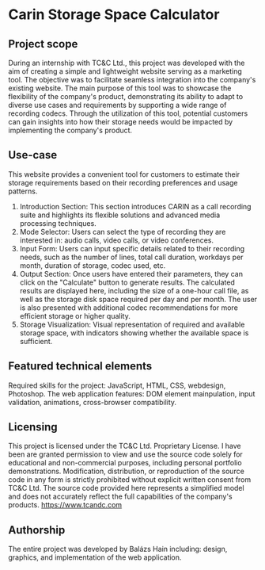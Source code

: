 # Carin Storage Space Calculator
## Project scope
During an internship with TC&C Ltd., this project was developed with the aim of creating a simple and lightweight website serving as a marketing tool. The objective was to facilitate seamless integration into the company's existing website. The main purpose of this tool was to showcase the flexibility of the company's product, demonstrating its ability to adapt to diverse use cases and requirements by supporting a wide range of recording codecs. Through the utilization of this tool, potential customers can gain insights into how their storage needs would be impacted by implementing the company's product.

## Use-case
This website provides a convenient tool for customers to estimate their storage requirements based on their recording preferences and usage patterns.
1. Introduction Section: This section introduces CARIN as a call recording suite and highlights its flexible solutions and advanced media processing techniques.
1. Mode Selector: Users can select the type of recording they are interested in: audio calls, video calls, or video conferences.
1. Input Form: Users can input specific details related to their recording needs, such as the number of lines, total call duration, workdays per month, duration of storage, codec used, etc.
1. Output Section: Once users have entered their parameters, they can click on the "Calculate" button to generate results. The calculated results are displayed here, including the size of a one-hour call file, as well as the storage disk space required per day and per month. The user is also presented with additional codec recommendations for more efficient storage or higher quality.
1. Storage Visualization: Visual representation of required and available storage space, with indicators showing whether the available space is sufficient.


## Featured technical elements
Required skills for the project: JavaScript, HTML, CSS, webdesign, Photoshop.
The web application features: DOM element mainpulation, input validation, animations, cross-browser compatibility.

## Licensing
This project is licensed under the TC&C Ltd. Proprietary License.
I have been are granted permission to view and use the source code solely for educational and non-commercial purposes, including personal portfolio demonstrations. Modification, distribution, or reproduction of the source code in any form is strictly prohibited without explicit written consent from TC&C Ltd. The source code provided here represents a simplified model and does not accurately reflect the full capabilities of the company's products.
https://www.tcandc.com

## Authorship
The entire project was developed by Balázs Hain including: design, graphics, and implementation of the web application.
